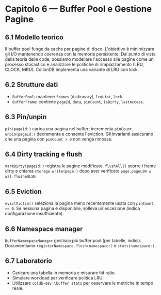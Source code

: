 # Capitolo 6 — Buffer Pool e Gestione Pagine

## 6.1 Modello teorico
Il buffer pool funge da cache per pagine di disco. L'obiettivo è minimizzare gli I/O mantenendo coerenza con la memoria persistente. Dal punto di vista della teoria delle code, possiamo modellare l'accesso alle pagine come un processo stocastico e analizzare le politiche di rimpiazzamento (LRU, CLOCK, MRU). ColibrìDB implementa una variante di LRU con lock.

## 6.2 Strutture dati
- `BufferPool`: mantiene `frames` (dictionary), `lruList`, `lock`.
- `BufferFrame`: contiene `pageId`, `data`, `pinCount`, `isDirty`, `lastAccess`.

## 6.3 Pin/unpin
`pin(pageId:)` carica una pagina nel buffer; incrementa `pinCount`. `unpin(pageId:)` decrementa e consente l'eviction. Gli invarianti assicurano che una pagina con `pinCount > 0` non venga rimossa.

## 6.4 Dirty tracking e flush
`markDirty(pageId:)` registra le pagine modificate. `flushAll()` scorre i frame dirty e chiama `storage.write(page:)` dopo aver verificato `page.pageLSN ≤ wal.flushedLSN`.

## 6.5 Eviction
`evictVictim()` seleziona la pagina meno recentemente usata con `pinCount == 0`. Se nessuna pagina è disponibile, solleva un'eccezione (indica configurazione insufficiente).

## 6.6 Namespace manager
`BufferNamespaceManager` gestisce più buffer pool (per tabelle, indici). Documentiamo `registerNamespace`, `flush(namespace:)` e `stats(namespace:)`.

## 6.7 Laboratorio
- Caricare una tabella in memoria e misurare hit ratio.
- Simulare workload per verificare politica LRU.
- Utilizzare `coldb-dev \buffer stats` per osservare le metriche in tempo reale.
